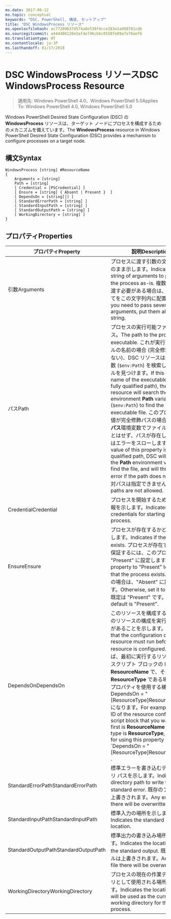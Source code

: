 ```yaml
---
ms.date: 2017-06-12
ms.topic: conceptual
keywords: "DSC, PowerShell, 構成, セットアップ"
title: "DSC WindowsProcess リソース"
ms.openlocfilehash: ec77209637d574a0e530f4cce283e1ad98701cdb
ms.sourcegitcommit: a444406120e5af4e746cbbc0558fe89a7e78aef6
ms.translationtype: HT
ms.contentlocale: ja-JP
ms.lasthandoff: 01/17/2018
---
```

# <a name="dsc-windowsprocess-resource"></a><span data-ttu-id="ae431-103">DSC WindowsProcess リソース</span><span class="sxs-lookup"><span data-stu-id="ae431-103">DSC WindowsProcess Resource</span></span>

> <span data-ttu-id="ae431-104">適用先: Windows PowerShell 4.0、Windows PowerShell 5.0</span><span class="sxs-lookup"><span data-stu-id="ae431-104">Applies To: Windows PowerShell 4.0, Windows PowerShell 5.0</span></span>

<span data-ttu-id="ae431-105">Windows PowerShell Desired State Configuration (DSC) の **WindowsProcess** リソースは、ターゲット ノードにプロセスを構成するためのメカニズムを備えています。</span><span class="sxs-lookup"><span data-stu-id="ae431-105">The **WindowsProcess** resource in Windows PowerShell Desired State Configuration (DSC) provides a mechanism to configure processes on a target node.</span></span>

## <a name="syntax"></a><span data-ttu-id="ae431-106">構文</span><span class="sxs-lookup"><span data-stu-id="ae431-106">Syntax</span></span>

```
WindowsProcess [string] #ResourceName
{
    Arguments = [string]
    Path = [string]
    [ Credential = [PSCredential] ]
    [ Ensure = [string] { Absent | Present }  ]
    [ DependsOn = [string[]] ]
    [ StandardErrorPath = [string] ]
    [ StandardInputPath = [string] ]
    [ StandardOutputPath = [string] ]
    [ WorkingDirectory = [string] ]
}
```

## <a name="properties"></a><span data-ttu-id="ae431-107">プロパティ</span><span class="sxs-lookup"><span data-stu-id="ae431-107">Properties</span></span>
|  <span data-ttu-id="ae431-108">プロパティ</span><span class="sxs-lookup"><span data-stu-id="ae431-108">Property</span></span>  |  <span data-ttu-id="ae431-109">説明</span><span class="sxs-lookup"><span data-stu-id="ae431-109">Description</span></span>   | 
|---|---| 
| <span data-ttu-id="ae431-110">引数</span><span class="sxs-lookup"><span data-stu-id="ae431-110">Arguments</span></span>| <span data-ttu-id="ae431-111">プロセスに渡す引数の文字列をそのまま示します。</span><span class="sxs-lookup"><span data-stu-id="ae431-111">Indicates a string of arguments to pass to the process as-is.</span></span> <span data-ttu-id="ae431-112">複数の引数を渡す必要がある場合は、そのすべてをこの文字列内に配置します。</span><span class="sxs-lookup"><span data-stu-id="ae431-112">If you need to pass several arguments, put them all in this string.</span></span>| 
| <span data-ttu-id="ae431-113">パス</span><span class="sxs-lookup"><span data-stu-id="ae431-113">Path</span></span>| <span data-ttu-id="ae431-114">プロセスの実行可能ファイルのパス。</span><span class="sxs-lookup"><span data-stu-id="ae431-114">The path to the process executable.</span></span> <span data-ttu-id="ae431-115">これが実行可能ファイルの名前の場合 (完全修飾パスではない)、DSC リソースは環境**パス**変数 (`$env:Path`) を検索し、ファイルを見つけます。</span><span class="sxs-lookup"><span data-stu-id="ae431-115">If this the file name of the executable (not the fully qualified path), the DSC resource will search the environment **Path** variable (`$env:Path`) to find the executable file.</span></span> <span data-ttu-id="ae431-116">このプロパティの値が完全修飾パスの場合、DSC は**パス**環境変数でファイルを探すことはせず、パスが存在しない場合はエラーをスローします。</span><span class="sxs-lookup"><span data-stu-id="ae431-116">If the value of this property is a fully qualified path, DSC will not use the **Path** environment variable to find the file, and will throw an error if the path does not exist.</span></span> <span data-ttu-id="ae431-117">相対パスは指定できません。</span><span class="sxs-lookup"><span data-stu-id="ae431-117">Relative paths are not allowed.</span></span>| 
| <span data-ttu-id="ae431-118">Credential</span><span class="sxs-lookup"><span data-stu-id="ae431-118">Credential</span></span>| <span data-ttu-id="ae431-119">プロセスを開始するための資格情報を示します。</span><span class="sxs-lookup"><span data-stu-id="ae431-119">Indicates the credentials for starting the process.</span></span>| 
| <span data-ttu-id="ae431-120">Ensure</span><span class="sxs-lookup"><span data-stu-id="ae431-120">Ensure</span></span>| <span data-ttu-id="ae431-121">プロセスが存在するかどうかを示します。</span><span class="sxs-lookup"><span data-stu-id="ae431-121">Indicates if the process exists.</span></span> <span data-ttu-id="ae431-122">プロセスが存在することを保証するには、このプロパティを "Present" に設定します。</span><span class="sxs-lookup"><span data-stu-id="ae431-122">Set this property to "Present" to ensure that the process exists.</span></span> <span data-ttu-id="ae431-123">それ以外の場合は、"Absent" に設定します。</span><span class="sxs-lookup"><span data-stu-id="ae431-123">Otherwise, set it to "Absent".</span></span> <span data-ttu-id="ae431-124">既定は "Present" です。</span><span class="sxs-lookup"><span data-stu-id="ae431-124">The default is "Present".</span></span>| 
| <span data-ttu-id="ae431-125">DependsOn</span><span class="sxs-lookup"><span data-stu-id="ae431-125">DependsOn</span></span> | <span data-ttu-id="ae431-126">このリソースを構成する前に、他のリソースの構成を実行する必要があることを示します。</span><span class="sxs-lookup"><span data-stu-id="ae431-126">Indicates that the configuration of another resource must run before this resource is configured.</span></span> <span data-ttu-id="ae431-127">たとえば、最初に実行するリソース構成スクリプト ブロックの ID が __ResourceName__ で、そのタイプが __ResourceType__ である場合、このプロパティを使用する構文は DependsOn = "[ResourceType]ResourceName" になります。</span><span class="sxs-lookup"><span data-stu-id="ae431-127">For example, if the ID of the resource configuration script block that you want to run first is __ResourceName__ and its type is __ResourceType__, the syntax for using this property is \`DependsOn = "[ResourceType]ResourceName"\`\` .</span></span>| 
| <span data-ttu-id="ae431-128">StandardErrorPath</span><span class="sxs-lookup"><span data-stu-id="ae431-128">StandardErrorPath</span></span>| <span data-ttu-id="ae431-129">標準エラーを書き込むディレクトリ パスを示します。</span><span class="sxs-lookup"><span data-stu-id="ae431-129">Indicates the directory path to write the standard error.</span></span> <span data-ttu-id="ae431-130">既存のファイルは上書きされます。</span><span class="sxs-lookup"><span data-stu-id="ae431-130">Any existing file there will be overwritten.</span></span>| 
| <span data-ttu-id="ae431-131">StandardInputPath</span><span class="sxs-lookup"><span data-stu-id="ae431-131">StandardInputPath</span></span>| <span data-ttu-id="ae431-132">標準入力の場所を示します。</span><span class="sxs-lookup"><span data-stu-id="ae431-132">Indicates the standard input location.</span></span>| 
| <span data-ttu-id="ae431-133">StandardOutputPath</span><span class="sxs-lookup"><span data-stu-id="ae431-133">StandardOutputPath</span></span>| <span data-ttu-id="ae431-134">標準出力の書き込み場所を示します。</span><span class="sxs-lookup"><span data-stu-id="ae431-134">Indicates the location to write the standard output.</span></span> <span data-ttu-id="ae431-135">既存のファイルは上書きされます。</span><span class="sxs-lookup"><span data-stu-id="ae431-135">Any existing file there will be overwritten.</span></span>| 
| <span data-ttu-id="ae431-136">WorkingDirectory</span><span class="sxs-lookup"><span data-stu-id="ae431-136">WorkingDirectory</span></span>| <span data-ttu-id="ae431-137">プロセスの現在の作業ディレクトリとして使用される場所を示します。</span><span class="sxs-lookup"><span data-stu-id="ae431-137">Indicates the location that will be used as the current working directory for the process.</span></span>| 

